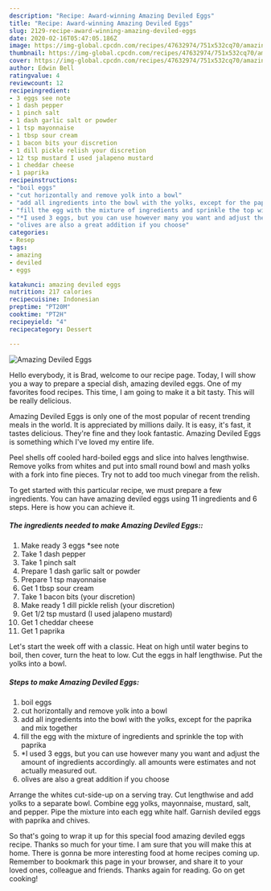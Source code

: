 ```yaml
---
description: "Recipe: Award-winning Amazing Deviled Eggs"
title: "Recipe: Award-winning Amazing Deviled Eggs"
slug: 2129-recipe-award-winning-amazing-deviled-eggs
date: 2020-02-16T05:47:05.186Z
image: https://img-global.cpcdn.com/recipes/47632974/751x532cq70/amazing-deviled-eggs-recipe-main-photo.jpg
thumbnail: https://img-global.cpcdn.com/recipes/47632974/751x532cq70/amazing-deviled-eggs-recipe-main-photo.jpg
cover: https://img-global.cpcdn.com/recipes/47632974/751x532cq70/amazing-deviled-eggs-recipe-main-photo.jpg
author: Edwin Bell
ratingvalue: 4
reviewcount: 12
recipeingredient:
- 3 eggs see note
- 1 dash pepper
- 1 pinch salt
- 1 dash garlic salt or powder
- 1 tsp mayonnaise
- 1 tbsp sour cream
- 1 bacon bits your discretion
- 1 dill pickle relish your discretion
- 12 tsp mustard I used jalapeno mustard
- 1 cheddar cheese
- 1 paprika
recipeinstructions:
- "boil eggs"
- "cut horizontally and remove yolk into a bowl"
- "add all ingredients into the bowl with the yolks, except for the paprika and mix together"
- "fill the egg with the mixture of ingredients and sprinkle the top with paprika"
- "*I used 3 eggs, but you can use however many you want and adjust the amount of ingredients accordingly. all amounts were estimates and not actually measured out."
- "olives are also a great addition if you choose"
categories:
- Resep
tags:
- amazing
- deviled
- eggs

katakunci: amazing deviled eggs
nutrition: 217 calories
recipecuisine: Indonesian
preptime: "PT20M"
cooktime: "PT2H"
recipeyield: "4"
recipecategory: Dessert

---
```



![Amazing Deviled Eggs](https://img-global.cpcdn.com/recipes/47632974/751x532cq70/amazing-deviled-eggs-recipe-main-photo.jpg)

Hello everybody, it is Brad, welcome to our recipe page. Today, I will show you a way to prepare a special dish, amazing deviled eggs. One of my favorites food recipes. This time, I am going to make it a bit tasty. This will be really delicious.

Amazing Deviled Eggs is only one of the most popular of recent trending meals in the world. It is appreciated by millions daily. It is easy, it's fast, it tastes delicious. They're fine and they look fantastic. Amazing Deviled Eggs is something which I've loved my entire life.

Peel shells off cooled hard-boiled eggs and slice into halves lengthwise. Remove yolks from whites and put into small round bowl and mash yolks with a fork into fine pieces. Try not to add too much vinegar from the relish.


To get started with this particular recipe, we must prepare a few ingredients. You can have amazing deviled eggs using 11 ingredients and 6 steps. Here is how you can achieve it.

##### The ingredients needed to make Amazing Deviled Eggs::

1. Make ready 3 eggs *see note
1. Take 1 dash pepper
1. Take 1 pinch salt
1. Prepare 1 dash garlic salt or powder
1. Prepare 1 tsp mayonnaise
1. Get 1 tbsp sour cream
1. Take 1 bacon bits (your discretion)
1. Make ready 1 dill pickle relish (your discretion)
1. Get 1/2 tsp mustard (I used jalapeno mustard)
1. Get 1 cheddar cheese
1. Get 1 paprika


Let&#39;s start the week off with a classic. Heat on high until water begins to boil, then cover, turn the heat to low. Cut the eggs in half lengthwise. Put the yolks into a bowl. 

##### Steps to make Amazing Deviled Eggs:

1. boil eggs
1. cut horizontally and remove yolk into a bowl
1. add all ingredients into the bowl with the yolks, except for the paprika and mix together
1. fill the egg with the mixture of ingredients and sprinkle the top with paprika
1. *I used 3 eggs, but you can use however many you want and adjust the amount of ingredients accordingly. all amounts were estimates and not actually measured out.
1. olives are also a great addition if you choose


Arrange the whites cut-side-up on a serving tray. Cut lengthwise and add yolks to a separate bowl. Combine egg yolks, mayonnaise, mustard, salt, and pepper. Pipe the mixture into each egg white half. Garnish deviled eggs with paprika and chives. 

So that's going to wrap it up for this special food amazing deviled eggs recipe. Thanks so much for your time. I am sure that you will make this at home. There is gonna be more interesting food at home recipes coming up. Remember to bookmark this page in your browser, and share it to your loved ones, colleague and friends. Thanks again for reading. Go on get cooking!
